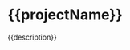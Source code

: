 <!--
 * @Author: zhulijun
 * @LastEditors: zhulijun
 * @Date: 2019-08-07 17:06:50
 * @LastEditTime: 2019-10-16 20:39:56
 * @Descripttion:
 -->
# {{projectName}}
{{description}}